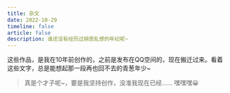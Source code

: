 ```yaml
---
title: 杂文
date: 2022-10-29
timeline: false
article: false
description: 谁还没有经历过胡思乱想的年纪呢~
---
```


这些作品，是我在10年前创作的，之前是发布在QQ空间的，现在搬迁过来。看着这些文字，总是能想起那一段再也回不去的青葱年少~

> 真是个才子呢~，要是我坚持创作，没准我现在已经…… 嘿嘿嘿😀
